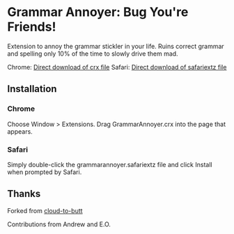 Grammar Annoyer: Bug You're Friends!
=============

Extension to annoy the grammar stickler in your life. Ruins correct grammar and spelling only 10% of the time to slowly drive them mad. 

Chrome: [Direct download of crx file](https://github.com/sursh/grammar-annoyer/Chrome/blob/master/GrammarAnnoyer.crx?raw=true)
Safari: [Direct download of safariextz file](https://github.com/drewx0r/grammar-annoyer/blob/master/Safari/grammarannoyer.safariextz?raw=true)

Installation
------------
### Chrome ###

Choose Window > Extensions. Drag GrammarAnnoyer.crx into the page that appears.

### Safari ###

Simply double-click the grammarannoyer.safariextz file and click Install when prompted by Safari.

Thanks
------------
Forked from [cloud-to-butt](https://github.com/panicsteve/cloud-to-butt/)

Contributions from Andrew and E.O.
